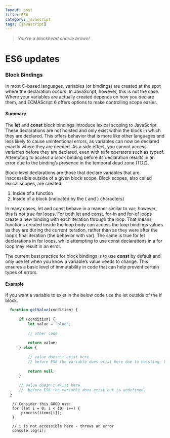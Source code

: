 ```yaml
---
layout: post
title: ES6
category: javascript
tags: [javascript]
---
```


> *You're a blockhead charlie brown!*
  
# ES6 updates
### Block Bindings
In most C-based languages, variables (or bindings) are created at the spot where the declaration occurs. In JavaScript, however, this is not the case. Where your variables are actually created depends on how you declare them, and ECMAScript 6 offers options to make controlling scope easier.
  
#### Summary
The **let** and **const** block bindings introduce lexical scoping to JavaScript. These declarations are not hoisted and only exist within the block in which they are declared. This offers behavior that is more like other languages and less likely to cause unintentional errors, as variables can now be declared exactly where they are needed. As a side effect, you cannot access variables before they are declared, even with safe operators such as typeof. Attempting to access a block binding before its declaration results in an error due to the binding’s presence in the temporal dead zone (TDZ).
    
Block-level declarations are those that declare variables that are inaccessible outside of a given block scope. Block scopes, also called lexical scopes, are created:
  1. Inside of a function
  2. Inside of a block (indicated by the { and } characters)
 
 
In many cases, let and const behave in a manner similar to var; however, this is not true for loops. For both let and const, for-in and for-of loops create a new binding with each iteration through the loop. That means functions created inside the loop body can access the loop bindings values as they are during the current iteration, rather than as they were after the loop’s final iteration (the behavior with var). The same is true for let declarations in for loops, while attempting to use const declarations in a for loop may result in an error.
    
The current best practice for block bindings is to use **const** by default and only use let when you know a variable’s value needs to change. This ensures a basic level of immutability in code that can help prevent certain types of errors.
  
#### Example
If you want a variable to exist in the below code use the let outside of the if block.
   ```javascript
     function getValue(condition) {
     
         if (condition) {
             let value = "blue";
     
             // other code
     
             return value;
         } else {
     
             // value doesn't exist here 
             // before ES6 the variable does exist here due to hoisting, but is undefined.
     
             return null;
         }
     
         // value doesn't exist here
         //  before ES6 the variable does exist but is undefined.
     }
   
   ```
   
       // Consider this GOOD use:
       for (let i = 0; i < 10; i++) {
           process(items[i]);
       }
       
       // i is not accessible here - throws an error
       console.log(i);
 
  
